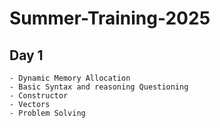 # Summer-Training-2025

## Day 1
    - Dynamic Memory Allocation
    - Basic Syntax and reasoning Questioning
    - Constructor
    - Vectors
    - Problem Solving
